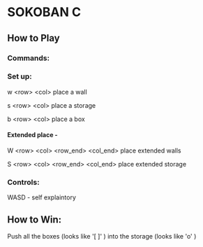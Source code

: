 # SOKOBAN C



## How to Play
### Commands:

### Set up:

w \<row> \<col> place a wall

s \<row> \<col> place a storage 

b \<row> \<col> place a box
#### Extended place -
  
W \<row> \<col> \<row_end> \<col_end> place extended walls

S \<row> \<col> \<row_end> \<col_end> place extended storage

### Controls: 
WASD - self explaintory

## How to Win:
Push all the boxes (looks like '[ ]' ) into the storage (looks like 'o' )




